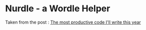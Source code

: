 # Nurdle - a Wordle Helper

Taken from the post :
[The most productive code I'll write this year](https://wp.me/pweWl-2jF)